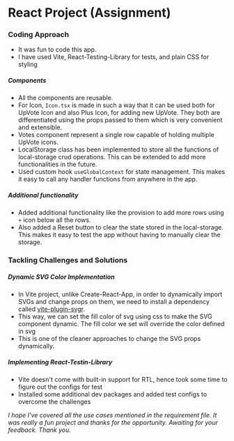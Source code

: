 # React Project (Assignment)

### Coding Approach

- It was fun to code this app.
- I have used Vite, React-Testing-Library for tests, and plain CSS for styling

##### Components

- All the components are reusable.
- For Icon, `Icon.tsx` is made in such a way that it can be used both for UpVote Icon and also Plus Icon, for adding new UpVote. They both are differentiated using the props passed to them which is very convenient and extensible.
- Votes component represent a single row capable of holding multiple UpVote icons.
- LocalStorage class has been implemented to store all the functions of local-storage crud operations. This can be extended to add more functionalities in the future.
- Used custom hook `useGlobalContext` for state management. This makes it easy to call any handler functions from anywhere in the app.

##### Additional functionality

- Added additional functionality like the provision to add more rows using `+` icon below all the rows.
- Also added a Reset button to clear the state stored in the local-storage. This makes it easy to test the app without having to manually clear the storage.

### Tackling Challenges and Solutions

##### Dynamic SVG Color Implementation

- In Vite project, unlike Create-React-App, in order to dynamically import SVGs and change props on them, we need to install a dependency called [vite-plugin-svgr](https://github.com/pd4d10/vite-plugin-svgr).
- This way, we can set the fill color of svg using css to make the SVG component dynamic. The fill color we set will override the color defined in svg
- This is one of the cleaner approaches to change the SVG props dynamically.

##### Implementing React-Testin-Library

- Vite doesn't come with built-in support for RTL, hence took some time to figure out the configs for test
- Installed some additional dev packages and added test configs to overcome the challenges

_I hope I've covered all the use cases mentioned in the requirement file. It was really a fun project and thanks for the opportunity. Awaiting for your feedback. Thank you._
